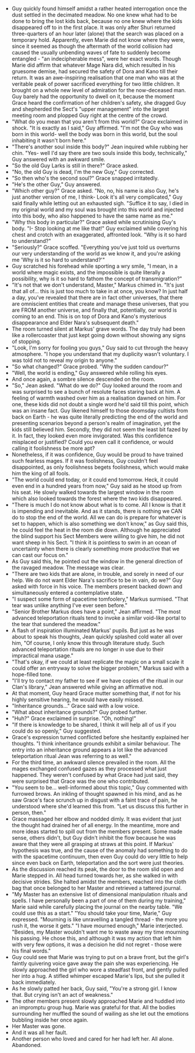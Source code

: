 - Guy quickly found himself amidst a rather heated interrogation once the dust settled in the decimated meadow. No one knew what had to be done to bring the lost kids back, because no one knew where the kids disappeared off to in the first place. It was only after Shuri returned three-quarters of an hour later (alone) that the search was placed on a temporary hold.
  Apparently, even Marie did not know where they were, since it seemed as though the aftermath of the world collision had caused the usually unbending waves of fate to suddenly become entangled - "an indecipherable mess", were her exact words. Though Marie did affirm that whatever Mage Nara did, which resulted in his gruesome demise, had secured the safety of Dora and Kano till their return. It was an awe-inspiring realisation that one man who was at the veritable peak of power sacrificed everything for two little children. It brought on a whole new level of admiration for the now-deceased man. Guy barely had the opportunity to dwell on it, because the moment Grace heard the confirmation of her children's safety, she dragged Guy and shepherded the Sect's "upper management" into the largest meeting room and plopped Guy right at the centre of the crowd.
- "What do you mean that you aren't from this world?" Grace exclaimed in shock.
  "It is exactly as I said," Guy affirmed. "I'm not the Guy who was born in this world- well the body was born in this world, but the soul inhabiting it wasn't born here."
- "There's another soul inside this body?" Jean inquired while rubbing her chin.
  "Yes- well I'd say there are two souls inside this body, technically," Guy answered with an awkward smile.
- "So the old Guy Larks is still in there?" Grace asked.
- "No, the old Guy is dead, I'm the new Guy," Guy corrected.
- "So then who's the second soul?" Grace snapped irritatedly.
- "He's the other Guy," Guy answered.
- "Which other guy?" Grace asked.
  "No, no, his name is also Guy, he's just another version of me, I think- Look it's all very complicated," Guy said finally while letting out an exhausted sigh. "Suffice it to say, I died in my original world and my soul was brought into this world and injected into this body, who also happened to have the same name as me."
- "Why this body in particular?" Grace asked while scrutinising Guy's body.
  "I- Stop looking at me like that!" Guy exclaimed while covering his chest and crotch with an exaggerated, affronted look. "Why is it so hard to understand?"
- "Seriously?" Grace scoffed. "Everything you've just told us overturns our very understanding of the world as we know it, and you're asking me 'Why is it so hard to understand?'"
- Guy scratched his forehead while sporting a wry smile, "I mean, in a world where magic exists, and the impossible is quite literally a possibility, why is it so hard to fathom the concept of transmigration?"
- "It's not that we don't understand, Master," Markus chimed in. "It's just that all of... this is just too much to take in at once, you know? In just half a day, you've revealed that there are in fact other universes, that there are omniscient entities that create and manage these universes, that you are FROM another universe, and finally that, potentially, our world is coming to an end. This is on top of Dora and Kano's mysterious disappearance and Elder Nara's subsequent death."
- The room turned silent at Markus' grave words. The day truly had been like a rollercoaster that just kept going down without showing any signs of stopping.
- "Look, I'm sorry for fooling you guys," Guy said to cut through the heavy atmosphere. "I hope you understand that my duplicity wasn't voluntary. I was told not to reveal my origin to anyone."
- "So what changed?" Grace probed. "Why the sudden candour?"
- "Well, the world is ending," Guy answered while rolling his eyes.
- And once again, a sombre silence descended on the room.
- "So," Jean asked. "What do we do?"
  Guy looked around the room and was surprised to see a bunch of resolute faces staring back at him. A feeling of warmth washed over him as a realisation dawned on him. For one, these kids did not doubt a single word he'd said till this point, which was an insane fact. Guy likened himself to those doomsday cultists from back on Earth - he was quite literally predicting the end of the world and presenting scenarios beyond a person's realm of imagination, yet the kids still believed him. Secondly, they did not seem the least bit fazed by it. In fact, they looked even more invigorated. Was this confidence misplaced or justified? Could you even call it confidence, or would calling it foolishness be more apt?
- Nonetheless, if it was confidence, Guy would be proud to have trained such fearless mages. If it was foolishness, Guy couldn't feel disappointed, as only foolishness begets foolishness, which would make him the king of all fools.
- "The world could end today, or it could end tomorrow. Heck, it could even end in a hundred years from now," Guy said as he stood up from his seat. He slowly walked towards the largest window in the room which also looked towards the forest where the two kids disappeared.
- "There is much I do not know about what is to come. All I know is that it is impending and inevitable. And as it stands, there is nothing we CAN do to stop the end of the world. All we can do is prepare for whatever is set to happen, which is also something we don't know," as Guy said this, he could feel the heat in the room die down. Although he appreciated the blind support his Sect Members were willing to give him, he did not want sheep in his Sect. "I think it is pointless to swim in an ocean of uncertainty when there is clearly something more productive that we can cast our focus on."
- As Guy said this, he pointed out the window in the general direction of the ravaged meadow. The message was clear.
- "There are two kids that are alone, in trouble, and sorely in need of our help. We do not want Elder Nara's sacrifice to be in vain, do we?" Guy asked with force in his voice. The members present backed down and simultaneously entered a contemplative state.
- "I suspect some form of spacetime tomfoolery," Markus surmised. "That tear was unlike anything I've ever seen before."
- "Senior Brother Markus does have a point," Jean affirmed. "The most advanced teleportation rituals tend to invoke a similar void-like portal to the tear that sundered the meadow."
- A flash of inspiration illuminated Markus' pupils. But just as he was about to speak his thoughts, Jean quickly splashed cold water all over him, "Of course, I only know this through literature study. Such advanced teleportation rituals are no longer in use due to their impractical mana usage."
- "That's okay, if we could at least replicate the magic on a small scale it could offer an entryway to solve the bigger problem," Markus said with a hope-filled tone.
- "I'll try to contact my father to see if we have copies of the ritual in our Clan's library," Jean answered while giving an affirmative nod.
- At that moment, Guy heard Grace mutter something that, if not for his highly sensitive hearing, he would have easily missed.
- "Inheritance grounds..." Grace said with a low voice.
- "What about inheritance grounds?" Guy probed further.
- "Huh?" Grace exclaimed in surprise. "Oh, nothing!"
- "If there is knowledge to be shared, I think it will help all of us if you could do so openly," Guy suggested.
- Grace's expression turned conflicted before she hesitantly explained her thoughts. "I think inheritance grounds exhibit a similar behaviour. The entry into an inheritance ground appears a lot like the advanced teleportation ritual Jean was referring to as well."
- For the third time, an awkward silence prevailed in the room. All the mages exchanged confused gazes as they processed what just happened. They weren't confused by what Grace had just said, they were surprised that Grace was the one who contributed.
- "You seem to be... well-informed about this topic," Guy commented with furrowed brows. An inkling of thought spawned in his mind, and as he saw Grace's face scrunch up in disgust with a faint trace of pain, he understood where she'd learned this from. "Let us discuss this further in person, then."
- Grace massaged her elbow and nodded dimly. It was evident that just the thought had drained her of all energy. In the meantime, more and more ideas started to spill out from the members present. Some made sense, others didn't, but Guy didn't inhibit the flow because he was aware that they were all grasping at straws at this point. If Markus' hypothesis was true, and the cause of the anomaly had something to do with the spacetime continuum, then even Guy could do very little to help since even back on Earth, teleportation and the sort were just theories.
- As the discussion reached its peak, the door to the room slid open and Marie stepped in. All head turned towards her, as she walked in with decisive strides. She halted amidst the members, reached into the cloth bag that once belonged to her Master and retrieved a tattered journal.
- "My Master has an extensive list of dimensional manipulation rituals and spells. I have personally been a part of one of them during my training," Marie said while carefully placing the journal on the nearby table. "We could use this as a start."
  "You should take your time, Marie," Guy expressed. "Mourning is like unravelling a tangled thread - the more you rush it, the worse it gets."
  "I have mourned enough," Marie interjected. "Besides, my Master wouldn't want me to waste away my time mourning his passing. He chose this, and although it was my action that left him with very few options, it was a decision he did not regret - those were his final words."
- Guy could see that Marie was trying to put on a brave front, but the girl's faintly quivering voice gave away the pain she was experiencing. He slowly approached the girl who wore a steadfast front, and gently pulled her into a hug. A stifled whimper escaped Marie's lips, but she pulled it back immediately.
- As he slowly patted her back, Guy said, "You're a strong girl. I know that. But crying isn't an act of weakness."
- The other members present slowly approached Marie and huddled into an impromptu group hug. Marie was grateful for that. All the bodies surrounding her muffled the sound of wailing as she let out the emotions bubbling inside her once again.
- Her Master was gone.
- And it was all her fault.
- Another person who loved and cared for her had left her. All alone. Abandoned.